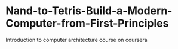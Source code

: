 # Nand-to-Tetris-Build-a-Modern-Computer-from-First-Principles
Introduction to computer architecture course on coursera
